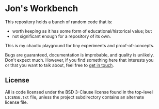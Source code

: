 # Jon's Workbench

This repository holds a bunch of random code that is:

  - worth keeping as it has some form of educational/historical value; but
  - not significant enough for a repository of its own.

This is my chaotic playground for tiny experiments and proof-of-concepts.

Bugs are guaranteed, documentation is improbable, and quality is unlikely. Don't
expect much. However, if you find something here that interests you or that you
want to talk about, feel free to [get in touch](https://jonpalmisc.com/contact).

## License

All is code licensed under the BSD 3-Clause license found in the top-level
`LICENSE.txt` file, unless the project subdirectory contains an alternate
license file.
